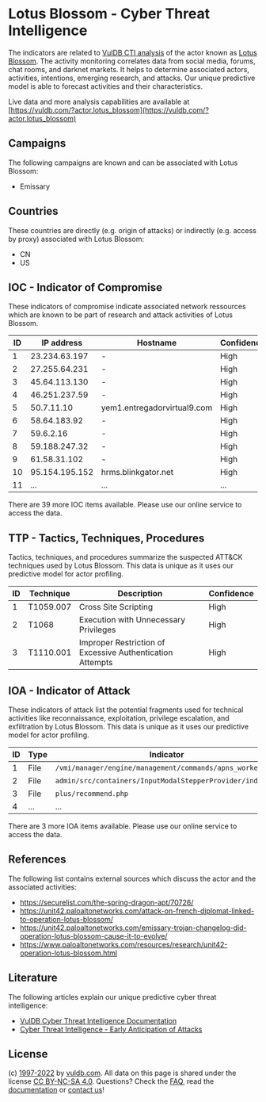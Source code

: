 # Lotus Blossom - Cyber Threat Intelligence

The indicators are related to [VulDB CTI analysis](https://vuldb.com/?kb.cti) of the actor known as [Lotus Blossom](https://vuldb.com/?actor.lotus_blossom). The activity monitoring correlates data from social media, forums, chat rooms, and darknet markets. It helps to determine associated actors, activities, intentions, emerging research, and attacks. Our unique predictive model is able to forecast activities and their characteristics.

Live data and more analysis capabilities are available at [https://vuldb.com/?actor.lotus_blossom](https://vuldb.com/?actor.lotus_blossom)

## Campaigns

The following campaigns are known and can be associated with Lotus Blossom:

* Emissary

## Countries

These countries are directly (e.g. origin of attacks) or indirectly (e.g. access by proxy) associated with Lotus Blossom:

* CN
* US

## IOC - Indicator of Compromise

These indicators of compromise indicate associated network ressources which are known to be part of research and attack activities of Lotus Blossom.

ID | IP address | Hostname | Confidence
-- | ---------- | -------- | ----------
1 | 23.234.63.197 | - | High
2 | 27.255.64.231 | - | High
3 | 45.64.113.130 | - | High
4 | 46.251.237.59 | - | High
5 | 50.7.11.10 | yem1.entregadorvirtual9.com | High
6 | 58.64.183.92 | - | High
7 | 59.6.2.16 | - | High
8 | 59.188.247.32 | - | High
9 | 61.58.31.102 | - | High
10 | 95.154.195.152 | hrms.blinkgator.net | High
11 | ... | ... | ...

There are 39 more IOC items available. Please use our online service to access the data.

## TTP - Tactics, Techniques, Procedures

Tactics, techniques, and procedures summarize the suspected ATT&CK techniques used by Lotus Blossom. This data is unique as it uses our predictive model for actor profiling.

ID | Technique | Description | Confidence
-- | --------- | ----------- | ----------
1 | T1059.007 | Cross Site Scripting | High
2 | T1068 | Execution with Unnecessary Privileges | High
3 | T1110.001 | Improper Restriction of Excessive Authentication Attempts | High

## IOA - Indicator of Attack

These indicators of attack list the potential fragments used for technical activities like reconnaissance, exploitation, privilege escalation, and exfiltration by Lotus Blossom. This data is unique as it uses our predictive model for actor profiling.

ID | Type | Indicator | Confidence
-- | ---- | --------- | ----------
1 | File | `/vmi/manager/engine/management/commands/apns_worker.py` | High
2 | File | `admin/src/containers/InputModalStepperProvider/index.js` | High
3 | File | `plus/recommend.php` | High
4 | ... | ... | ...

There are 3 more IOA items available. Please use our online service to access the data.

## References

The following list contains external sources which discuss the actor and the associated activities:

* https://securelist.com/the-spring-dragon-apt/70726/
* https://unit42.paloaltonetworks.com/attack-on-french-diplomat-linked-to-operation-lotus-blossom/
* https://unit42.paloaltonetworks.com/emissary-trojan-changelog-did-operation-lotus-blossom-cause-it-to-evolve/
* https://www.paloaltonetworks.com/resources/research/unit42-operation-lotus-blossom.html

## Literature

The following articles explain our unique predictive cyber threat intelligence:

* [VulDB Cyber Threat Intelligence Documentation](https://vuldb.com/?kb.cti)
* [Cyber Threat Intelligence - Early Anticipation of Attacks](https://www.scip.ch/en/?labs.20201022)

## License

(c) [1997-2022](https://vuldb.com/?kb.changelog) by [vuldb.com](https://vuldb.com/?kb.about). All data on this page is shared under the license [CC BY-NC-SA 4.0](https://creativecommons.org/licenses/by-nc-sa/4.0/). Questions? Check the [FAQ](https://vuldb.com/?kb.faq), read the [documentation](https://vuldb.com/?kb) or [contact us](https://vuldb.com/?contact)!
